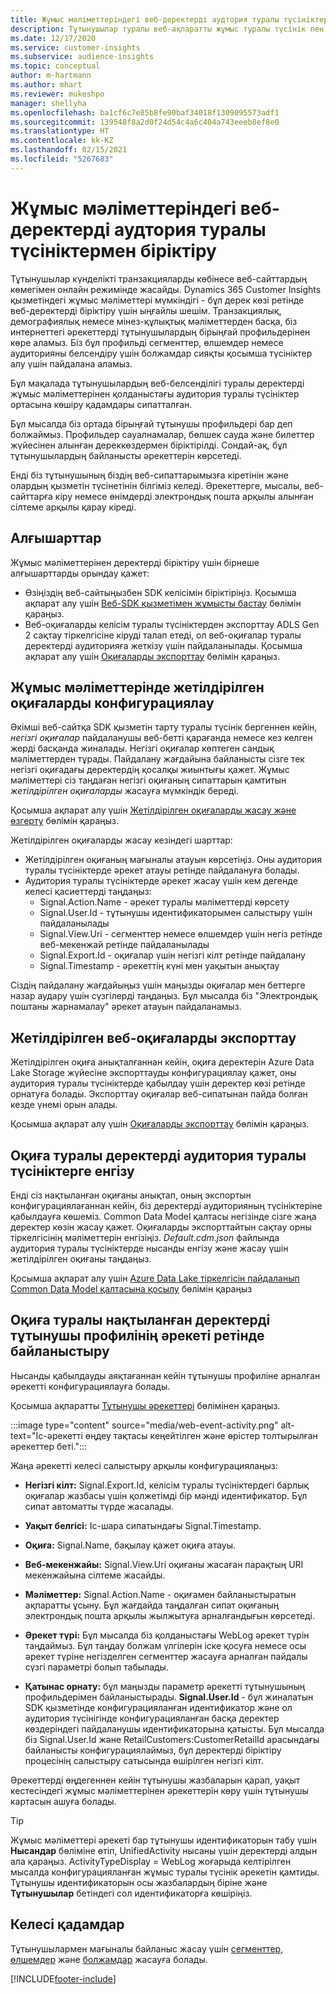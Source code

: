```yaml
---
title: Жұмыс мәліметтеріндегі веб-деректерді аудтория туралы түсініктермен біріктіру
description: Тұтынушылар туралы веб-ақпаратты жұмыс туралы түсінік пен аудитория туралы түсінікке дейін жеткізіңіз.
ms.date: 12/17/2020
ms.service: customer-insights
ms.subservice: audience-insights
ms.topic: conceptual
author: m-hartmann
ms.author: mhart
ms.reviewer: mukeshpo
manager: shellyha
ms.openlocfilehash: ba1cf6c7e85b8fe90baf34018f1309095573adf1
ms.sourcegitcommit: 139548f8a2d0f24d54c4a6c404a743eeeb8ef8e0
ms.translationtype: HT
ms.contentlocale: kk-KZ
ms.lasthandoff: 02/15/2021
ms.locfileid: "5267683"
---
```

# <a name="integrate-web-data-from-engagement-insights-with-audience-insights"></a>Жұмыс мәліметтеріндегі веб-деректерді аудтория туралы түсініктермен біріктіру

Тұтынушылар күнделікті транзакцияларды көбінесе веб-сайттардың көмегімен онлайн режимінде жасайды. Dynamics 365 Customer Insights қызметіндегі жұмыс мәліметтері мүмкіндігі - бұл дерек көзі ретінде веб-деректерді біріктіру үшін ыңғайлы шешім. Транзакциялық, демографиялық немесе мінез-құлықтық мәліметтерден басқа, біз интернеттегі әрекеттерді тұтынушылардың бірыңғай профильдерінен көре аламыз. Біз бұл профильді сегменттер, өлшемдер немесе аудиторияны белсендіру үшін болжамдар сияқты қосымша түсініктер алу үшін пайдалана аламыз.

Бұл мақалада тұтынушылардың веб-белсенділігі туралы деректерді жұмыс мәліметтерінен қолданыстағы аудитория туралы түсініктер ортасына көшіру қадамдары сипатталған.

Бұл мысалда біз ортада бірыңғай тұтынушы профильдері бар деп болжаймыз. Профильдер сауалнамалар, бөлшек сауда және билеттер жүйесінен алынған дереккөздермен біріктірілді. Сондай-ақ, бұл тұтынушылардың байланысты әрекеттерін көрсетеді. 

Енді біз тұтынушының біздің веб-сипаттарымызға кіретінін және олардың қызметін түсінетінін білгіміз келеді. Әрекеттерге, мысалы, веб-сайттарға кіру немесе өнімдерді электрондық пошта арқылы алынған сілтеме арқылы қарау кіреді.

## <a name="prerequisites"></a>Алғышарттар

Жұмыс мәліметтерінен деректерді біріктіру үшін бірнеше алғышарттарды орындау қажет: 

- Өзіңіздің веб-сайтыңызбен SDK келісімін біріктіріңіз. Қосымша ақпарат алу үшін [Веб-SDK қызметімен жұмысты бастау](../engagement-insights/instrument-website.md) бөлімін қараңыз.
- Веб-оқиғаларды келісім туралы түсініктерден экспорттау ADLS Gen 2 сақтау тіркелгісіне кіруді талап етеді, ол веб-оқиғалар туралы деректерді аудиторияға жеткізу үшін пайдаланылады. Қосымша ақпарат алу үшін [Оқиғаларды экспорттау](../engagement-insights/export-events.md) бөлімін қараңыз.

## <a name="configure-refined-events-in-engagement-insights"></a>Жұмыс мәліметтерінде жетілдірілген оқиғаларды конфигурациялау

Әкімші веб-сайтқа SDK қызметін тарту туралы түсінік бергеннен кейін, *негізгі оқиғалар* пайдаланушы веб-бетті қарағанда немесе кез келген жерді басқанда жиналады. Негізгі оқиғалар көптеген сандық мәліметтерден тұрады. Пайдалану жағдайына байланысты сізге тек негізгі оқиғадағы деректердің қосалқы жиынтығы қажет. Жұмыс мәліметтері сіз таңдаған негізгі оқиғаның сипаттарын қамтитын *жетілдірілген оқиғаларды* жасауға мүмкіндік береді.     

Қосымша ақпарат алу үшін [Жетілдірілген оқиғаларды жасау және өзгерту](../engagement-insights/refined-events.md) бөлімін қараңыз.

Жетілдірілген оқиғаларды жасау кезіндегі шарттар: 

- Жетілдірілген оқиғаның мағыналы атауын көрсетіңіз. Оны аудитория туралы түсініктерде әрекет атауы ретінде пайдалануға болады.
- Аудитория туралы түсініктерде әрекет жасау үшін кем дегенде келесі қасиеттерді таңдаңыз: 
    - Signal.Action.Name - әрекет туралы мәліметтерді көрсету
    - Signal.User.Id - тұтынушы идентификаторымен салыстыру үшін пайдаланылады
    - Signal.View.Uri - сегменттер немесе өлшемдер үшін негіз ретінде веб-мекенжай ретінде пайдаланылады
    - Signal.Export.Id - оқиғалар үшін негізгі кілт ретінде пайдалану <!-- system generated, do we need to list?-->
    - Signal.Timestamp - әрекеттің күні мен уақытын анықтау

Сіздің пайдалану жағдайыңыз үшін маңызды оқиғалар мен беттерге назар аудару үшін сүзгілерді таңдаңыз. Бұл мысалда біз "Электрондық поштаны жарнамалау" әрекет атауын пайдаланамыз.

## <a name="export-the-refined-web-events"></a>Жетілдірілген веб-оқиғаларды экспорттау 

Жетілдірілген оқиға анықталғаннан кейін, оқиға деректерін Azure Data Lake Storage жүйесіне экспорттауды конфигурациялау қажет, оны аудитория туралы түсініктерде қабылдау үшін деректер көзі ретінде орнатуға болады. Экспорттау оқиғалар веб-сипатынан пайда болған кезде үнемі орын алады.

Қосымша ақпарат алу үшін [Оқиғаларды экспорттау](../engagement-insights/export-events.md) бөлімін қараңыз.

## <a name="ingest-event-data-to-audience-insights"></a>Оқиға туралы деректерді аудитория туралы түсініктерге енгізу

Енді сіз нақтыланған оқиғаны анықтап, оның экспортын конфигурациялағаннан кейін, біз деректерді аудиторияның түсініктеріне қабылдауға көшеміз. Common Data Model қалтасы негізінде сізге жаңа деректер көзін жасау қажет. Оқиғаларды экспорттайтын сақтау орны тіркелгісінің мәліметтерін енгізіңіз. *Default.cdm.json* файлында аудитория туралы түсініктерде нысанды енгізу және жасау үшін жетілдірілген оқиғаны таңдаңыз.

Қосымша ақпарат алу үшін [Azure Data Lake тіркелгісін пайдаланып Common Data Model қалтасына қосылу](connect-common-data-model.md) бөлімін қараңыз


## <a name="relate-refined-event-data-as-an-activity-of-a-customer-profile"></a>Оқиға туралы нақтыланған деректерді тұтынушы профилінің әрекеті ретінде байланыстыру

Нысанды қабылдауды аяқтағаннан кейін тұтынушы профиліне арналған әрекетті конфигурациялауға болады.

Қосымша ақпаратты [Тұтынушы әрекеттері](activities.md) бөлімінен қараңыз.

:::image type="content" source="media/web-event-activity.png" alt-text="Іс-әрекетті өңдеу тақтасы кеңейтілген және өрістер толтырылған әрекеттер беті.":::

Жаңа әрекетті келесі салыстыру арқылы конфигурациялаңыз: 

- **Негізгі кілт:** Signal.Export.Id, келісім туралы түсініктердегі барлық оқиғалар жазбасы үшін қолжетімді бір мәнді идентификатор. Бұл сипат автоматты түрде жасалады.

- **Уақыт белгісі:** Іс-шара сипатындағы Signal.Timestamp.

- **Оқиға:** Signal.Name, бақылау қажет оқиға атауы.

- **Веб-мекенжайы:** Signal.View.Uri оқиғаны жасаған парақтың URI мекенжайына сілтеме жасайды.

- **Мәліметтер:** Signal.Action.Name - оқиғамен байланыстыратын ақпаратты ұсыну. Бұл жағдайда таңдалған сипат оқиғаның электрондық пошта арқылы жылжытуға арналғандығын көрсетеді.

- **Әрекет түрі:** Бұл мысалда біз қолданыстағы WebLog әрекет түрін таңдаймыз. Бұл таңдау болжам үлгілерін іске қосуға немесе осы әрекет түріне негізделген сегменттер жасауға арналған пайдалы сүзгі параметрі болып табылады.

- **Қатынас орнату:** бұл маңызды параметр әрекетті тұтынушының профильдерімен байланыстырады. **Signal.User.Id** - бұл жиналатын SDK қызметінде конфигурацияланған идентификатор және ол аудитория түсінігінде конфигурацияланған басқа деректер көздеріндегі пайдаланушы идентификаторына қатысты. Бұл мысалда біз Signal.User.Id және RetailCustomers:CustomerRetailId арасындағы байланысты конфигурациялаймыз, бұл деректерді біріктіру процесінің салыстыру сатысында өшірілген негізгі кілт.


Әрекеттерді өңдегеннен кейін тұтынушы жазбаларын қарап, уақыт кестесіндегі жұмыс мәліметтерінен әрекеттерін көру үшін тұтынушы картасын ашуға болады. 

> [!TIP]
> Жұмыс мәліметтері әрекеті бар тұтынушы идентификаторын табу үшін **Нысандар** бөліміне өтіп, UnifiedActivity нысаны үшін деректерді алдын ала қараңыз. ActivityTypeDisplay = WebLog жоғарыда келтірілген мысалда конфигурацияланған жұмыс туралы түсінік әрекетін қамтиды. Тұтынушы идентификаторын осы жазбалардың біріне және **Тұтынушылар** бетіндегі сол идентификаторға көшіріңіз.

## <a name="next-steps"></a>Келесі қадамдар

Тұтынушылармен мағыналы байланыс жасау үшін [сегменттер](segments.md), [өлшемдер](measures.md) және [болжамдар](predictions.md) жасауға болады.


[!INCLUDE[footer-include](../includes/footer-banner.md)]
